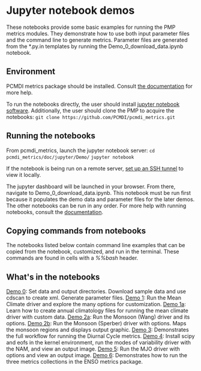 # Jupyter notebook demos

These notebooks provide some basic examples for running the PMP metrics modules. They demonstrate how to use both input parameter files and the command line to generate metrics. Parameter files are generated from the \*.py.in templates by running the Demo_0_download_data.ipynb notebook.

## Environment
PCMDI metrics package should be installed. Consult [the documentation](http://pcmdi.github.io/pcmdi_metrics/install-using-anaconda.html) for more help.

To run the notebooks directly, the user should install [jupyter notebook software](https://jupyter.org/install). Additionally, the user should clone the PMP to acquire the notebooks:
`git clone https://github.com/PCMDI/pcmdi_metrics.git`

## Running the notebooks
From pcmdi_metrics, launch the jupyter notebook server:
`cd pcmdi_metrics/doc/jupyter/Demo/`
`jupyter notebook`

If the notebook is being run on a remote server, [set up an SSH tunnel](https://docs.anaconda.com/anaconda/user-guide/tasks/remote-jupyter-notebook/) to view it locally.

The jupyter dashboard will be launched in your browser. From there, navigate to Demo_0_download_data.ipynb. This notebook must be run first because it populates the demo data and parameter files for the later demos. The other notebooks can be run in any order. For more help with running notebooks, consult the [documentation](https://jupyter.readthedocs.io/en/latest/running.html#running).

## Copying commands from notebooks
The notebooks listed below contain command line examples that can be copied from the notebook, customized, and run in the terminal. These commands are found in cells with a *%%bash* header.

## What's in the notebooks
[Demo 0](https://github.com/PCMDI/pcmdi_metrics/blob/master/doc/jupyter/Demo/Demo_0_download_data.ipynb): Set data and output directories. Download sample data and use cdscan to create xml. Generate parameter files.
[Demo 1](https://github.com/PCMDI/pcmdi_metrics/blob/master/doc/jupyter/Demo/Demo_1_mean_climate.ipynb): Run the Mean Climate driver and explore the many options for customization.
[Demo 1a](https://github.com/PCMDI/pcmdi_metrics/blob/master/doc/jupyter/Demo/Demo_1a_compute_climatologies.ipynb): Learn how to create annual climatology files for running the mean climate driver with custom data.
[Demo 2a](https://github.com/PCMDI/pcmdi_metrics/blob/master/doc/jupyter/Demo/Demo_2a_monsoon_wang.ipynb): Run the Monsoon (Wang) driver and its options.
[Demo 2b](https://github.com/PCMDI/pcmdi_metrics/blob/master/doc/jupyter/Demo/Demo_2b_monsoon_sperber.ipynb): Run the Monsoon (Sperber) driver with options. Maps the monsoon regions and displays output graphic.
[Demo 3](https://github.com/PCMDI/pcmdi_metrics/blob/master/doc/jupyter/Demo/Demo_3_diurnal_cycle.ipynb): Demonstrates the full workflow for running the Diurnal Cycle metrics.
[Demo 4](https://github.com/PCMDI/pcmdi_metrics/blob/master/doc/jupyter/Demo/Demo_4_modes_of_variability.ipynb): Install scipy and eofs in the kernel environment, run the modes of variability driver with the NAM, and view an output image.
[Demo 5](https://github.com/PCMDI/pcmdi_metrics/blob/master/doc/jupyter/Demo/Demo_5_mjo_metrics.ipynb): Run the MJO driver with options and view an output image.
[Demo 6](https://github.com/PCMDI/pcmdi_metrics/blob/master/doc/jupyter/Demo/Demo_6_ENSO.ipynb): Demonstrates how to run the three metrics collections in the ENSO metrics package.
